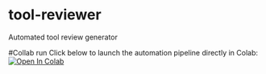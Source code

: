 # tool-reviewer
Automated tool review generator 

#Collab run
Click below to launch the automation pipeline directly in Colab:
[![Open In Colab](https://colab.research.google.com/assets/colab-badge.svg)](https://colab.research.google.com/github/cooper1313/uf-tool-review-generator/blob/main/main.ipynb)
